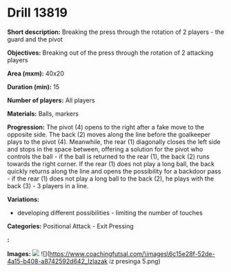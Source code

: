 # Drill 13819

**Short description:**
Breaking the press through the rotation of 2 players - the guard and the pivot

**Objectives:**
Breaking out of the press through the rotation of 2 attacking players

**Area (mxm):**
40x20

**Duration (min):**
15

**Number of players:**
All players

**Materials:**
Balls, markers

**Progression:**
The pivot (4) opens to the right after a fake move to the opposite side. The back (2) moves along the line before the goalkeeper plays to the pivot (4). Meanwhile, the rear (1) diagonally closes the left side and stops in the space between, offering a solution for the pivot who controls the ball - if the ball is returned to the rear (1), the back (2) runs towards the right corner. If the rear (1) does not play a long ball, the back quickly returns along the line and opens the possibility for a backdoor pass - if the rear (1) does not play a long ball to the back (2), he plays with the back (3) - 3 players in a line.

**Variations:**
- developing different possibilities - limiting the number of touches

**Categories:**
Positional Attack - Exit Pressing

**:**


**Images:**
![](https://www.coachingfutsal.com/TacticsBoard/Thumbnail\25c00e37-8ba7-4aad-9889-6644310f040b.png)
![](https://www.coachingfutsal.com/\images\6c15e28f-52de-4a15-b408-a8742592d642_Izlazak iz presinga 5.png)

